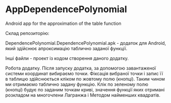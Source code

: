 # AppDependencePolynomial
 Android app for the approximation of the table function

Склад репозиторію: 

DependencePolynomial.DependencePolynomial.apk - додаток для Android, який здійснює апроксимацію таблично заданої функції. 

Інші файли - проект із кодом створення даного додатку.  

Робота додатку. Після запуску додатка, за допомогою завантаженої системи координат вибираємо точки. 
Фіксація вибраної точки і запис її в таблицю здійснюється кліком по жовтому полю (кнопці). 
Таким чином ми отримаємо таблично задану функцію. 
Клік по зеленому полю (кнопці) будує по заданим точкам криві, 
значення функції яких отримані розкладом на многочлени Лагранжа і Методом найменших квадратів. 
